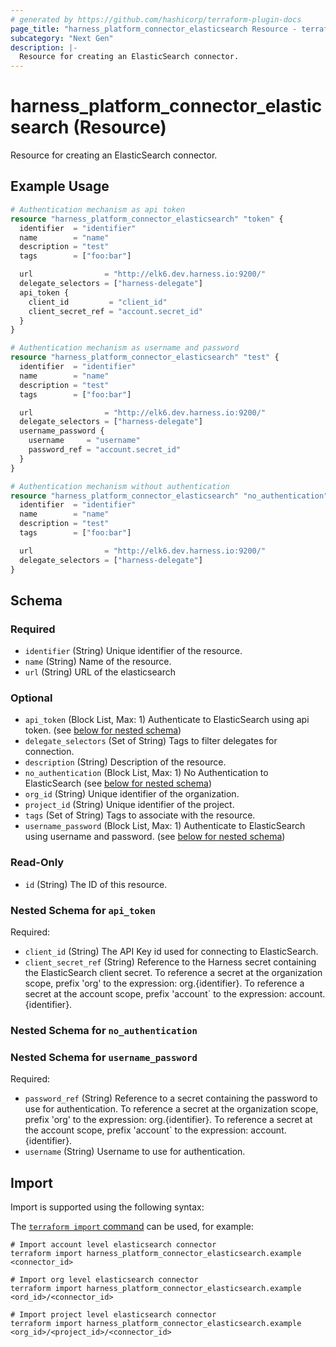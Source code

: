 ```yaml
---
# generated by https://github.com/hashicorp/terraform-plugin-docs
page_title: "harness_platform_connector_elasticsearch Resource - terraform-provider-harness"
subcategory: "Next Gen"
description: |-
  Resource for creating an ElasticSearch connector.
---
```


# harness_platform_connector_elasticsearch (Resource)

Resource for creating an ElasticSearch connector.

## Example Usage

```terraform
# Authentication mechanism as api token
resource "harness_platform_connector_elasticsearch" "token" {
  identifier  = "identifier"
  name        = "name"
  description = "test"
  tags        = ["foo:bar"]

  url                = "http://elk6.dev.harness.io:9200/"
  delegate_selectors = ["harness-delegate"]
  api_token {
    client_id         = "client_id"
    client_secret_ref = "account.secret_id"
  }
}

# Authentication mechanism as username and password
resource "harness_platform_connector_elasticsearch" "test" {
  identifier  = "identifier"
  name        = "name"
  description = "test"
  tags        = ["foo:bar"]

  url                = "http://elk6.dev.harness.io:9200/"
  delegate_selectors = ["harness-delegate"]
  username_password {
    username     = "username"
    password_ref = "account.secret_id"
  }
}

# Authentication mechanism without authentication
resource "harness_platform_connector_elasticsearch" "no_authentication" {
  identifier  = "identifier"
  name        = "name"
  description = "test"
  tags        = ["foo:bar"]

  url                = "http://elk6.dev.harness.io:9200/"
  delegate_selectors = ["harness-delegate"]
}
```

<!-- schema generated by tfplugindocs -->
## Schema

### Required

- `identifier` (String) Unique identifier of the resource.
- `name` (String) Name of the resource.
- `url` (String) URL of the elasticsearch

### Optional

- `api_token` (Block List, Max: 1) Authenticate to ElasticSearch using api token. (see [below for nested schema](#nestedblock--api_token))
- `delegate_selectors` (Set of String) Tags to filter delegates for connection.
- `description` (String) Description of the resource.
- `no_authentication` (Block List, Max: 1) No Authentication to ElasticSearch (see [below for nested schema](#nestedblock--no_authentication))
- `org_id` (String) Unique identifier of the organization.
- `project_id` (String) Unique identifier of the project.
- `tags` (Set of String) Tags to associate with the resource.
- `username_password` (Block List, Max: 1) Authenticate to ElasticSearch using username and password. (see [below for nested schema](#nestedblock--username_password))

### Read-Only

- `id` (String) The ID of this resource.

<a id="nestedblock--api_token"></a>
### Nested Schema for `api_token`

Required:

- `client_id` (String) The API Key id used for connecting to ElasticSearch.
- `client_secret_ref` (String) Reference to the Harness secret containing the ElasticSearch client secret. To reference a secret at the organization scope, prefix 'org' to the expression: org.{identifier}. To reference a secret at the account scope, prefix 'account` to the expression: account.{identifier}.


<a id="nestedblock--no_authentication"></a>
### Nested Schema for `no_authentication`


<a id="nestedblock--username_password"></a>
### Nested Schema for `username_password`

Required:

- `password_ref` (String) Reference to a secret containing the password to use for authentication. To reference a secret at the organization scope, prefix 'org' to the expression: org.{identifier}. To reference a secret at the account scope, prefix 'account` to the expression: account.{identifier}.
- `username` (String) Username to use for authentication.

## Import

Import is supported using the following syntax:

The [`terraform import` command](https://developer.hashicorp.com/terraform/cli/commands/import) can be used, for example:

```shell
# Import account level elasticsearch connector
terraform import harness_platform_connector_elasticsearch.example <connector_id>

# Import org level elasticsearch connector
terraform import harness_platform_connector_elasticsearch.example <ord_id>/<connector_id>

# Import project level elasticsearch connector
terraform import harness_platform_connector_elasticsearch.example <org_id>/<project_id>/<connector_id>
```
